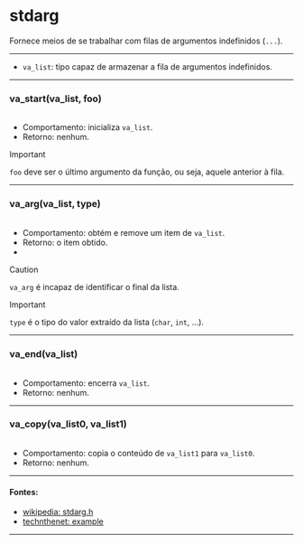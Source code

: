 # stdarg
Fornece meios de se trabalhar com filas de argumentos indefinidos (`...`).

---

* `va_list`: tipo capaz de armazenar a fila de argumentos indefinidos.

---

### va\_start(va\_list, foo)
###### 

* Comportamento: inicializa `va_list`.
* Retorno: nenhum.

> [!IMPORTANT]
> `foo` deve ser o último argumento da função, ou seja, aquele anterior à fila.

---

### va\_arg(va\_list, type)
###### 

* Comportamento: obtém e remove um item de `va_list`.
* Retorno: o item obtido.
* 
> [!CAUTION]
> `va_arg` é incapaz de identificar o final da lista.

> [!IMPORTANT]
> `type` é o tipo do valor extraído da lista (`char`, `int`, ...).

---

### va\_end(va\_list)
###### 

* Comportamento: encerra `va_list`.
* Retorno: nenhum.

---
	
### va\_copy(va\_list0, va\_list1)
###### 

* Comportamento: copia o conteúdo de `va_list1` para `va_list0`.
* Retorno: nenhum.

---

#### Fontes:
* [wikipedia: stdarg.h](https://en.wikipedia.org/wiki/stdarg.h )
* [technthenet: example](https://www.techonthenet.com/c_language/standard_library_functions/stdarg_h/va_arg.php )

---

